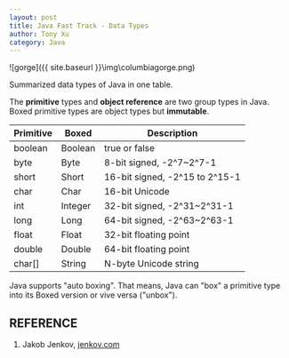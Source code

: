 ```yaml
---
layout: post
title: Java Fast Track - Data Types
author: Tony Xu
category: Java
---
```

![gorge]({{ site.baseurl }}\img\columbiagorge.png)

Summarized data types of Java in one table.

<!--description-->

The **primitive** types and **object reference** are two group types in Java. Boxed primitive types are object types but **immutable**.

Primitive|Boxed      |Description
---------|-----------|---------------
boolean  |Boolean    | true or false
byte     |Byte       | 8-bit signed, -2^7~2^7-1
short    |Short      | 16-bit signed, -2^15 to 2^15-1
char     |Char       | 16-bit Unicode
int      |Integer    | 32-bit signed, -2^31~2^31-1
long     |Long       | 64-bit signed, -2^63~2^63-1
float    |Float      | 32-bit floating point
double   |Double     | 64-bit floating point
char[]   |String     | N-byte Unicode string

Java supports "auto boxing". That means, Java can "box" a primitive type into its Boxed version or vive versa ("unbox").

## REFERENCE
1. Jakob Jenkov, [jenkov.com](http://tutorials.jenkov.com/java/index.html)
